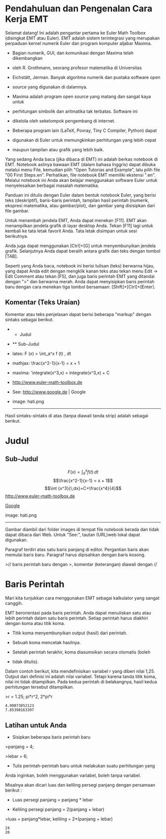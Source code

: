 ﻿# Pendahuluan dan Pengenalan Cara Kerja EMT

Selamat datang! Ini adalah pengantar pertama ke Euler Math Toolbox
(disingkat EMT atau Euler). EMT adalah sistem terintegrasi yang
merupakan perpaduan kernel numerik Euler dan program komputer aljabar
Maxima.

* Bagian numerik, GUI, dan komunikasi dengan Maxima telah dikembangkan
* oleh R. Grothmann, seorang profesor matematika di Universitas
* Eichstätt, Jerman. Banyak algoritma numerik dan pustaka software open
* source yang digunakan di dalamnya.

* Maxima adalah program open source yang matang dan sangat kaya untuk
* perhitungan simbolik dan aritmatika tak terbatas. Software ini
* dikelola oleh sekelompok pengembang di internet.

* Beberapa program lain (LaTeX, Povray, Tiny C Compiler, Python) dapat
* digunakan di Euler untuk memungkinkan perhitungan yang lebih cepat
* maupun tampilan atau grafik yang lebih baik.

Yang sedang Anda baca (jika dibaca di EMT) ini adalah berkas notebook
di EMT. Notebook aslinya bawaan EMT (dalam bahasa Inggris) dapat
dibuka melalui menu File, kemudian pilih "Open Tutorias and Example",
lalu pilih file "00 First Steps.en". Perhatikan, file notebook EMT
memiliki ekstensi ".en". Melalui notebook ini Anda akan belajar
menggunakan software Euler untuk menyelesaikan berbagai masalah
matematika.

Panduan ini ditulis dengan Euler dalam bentuk notebook Euler, yang
berisi teks (deskriptif), baris-baris perintah, tampilan hasil
perintah (numerik, ekspresi matematika, atau gambar/plot), dan gambar
yang disisipkan dari file gambar.

Untuk menambah jendela EMT, Anda dapat menekan [F11]. EMT akan
menampilkan jendela grafik di layar desktop Anda. Tekan [F11] lagi
untuk kembali ke tata letak favorit Anda. Tata letak disimpan untuk
sesi berikutnya.

Anda juga dapat menggunakan [Ctrl]+[G] untuk menyembunyikan jendela
grafik. Selanjutnya Anda dapat beralih antara grafik dan teks dengan
tombol [TAB].

Seperti yang Anda baca, notebook ini berisi tulisan (teks) berwarna
hijau, yang dapat Anda edit dengan mengklik kanan teks atau tekan menu
Edit -&gt; Edit Comment atau tekan [F5], dan juga baris perintah EMT yang
ditandai dengan "&gt;" dan berwarna merah. Anda dapat menyisipkan baris
perintah baru dengan cara menekan tiga tombol bersamaan:
[Shift]+[Ctrl]+[Enter].

## Komentar (Teks Uraian)

Komentar atau teks penjelasan dapat berisi beberapa "markup" dengan
sintaks sebagai berikut.

- * Judul  
- ** Sub-Judul  
- latex: F (x) = \int_a^x f (t) \, dt  
- mathjax: \frac{x^2-1}{x-1} = x + 1  
- maxima: 'integrate(x^3,x) = integrate(x^3,x) + C  
- http://www.euler-math-toolbox.de  
- See: http://www.google.de | Google  
- image: hati.png  

   - ---  

Hasil sintaks-sintaks di atas (tanpa diawali tanda strip) adalah
sebagai berikut.

# Judul

## Sub-Judul

$$F(x) = \int_a^x f(t) \, dt$$$$\frac{x^2-1}{x-1} = x + 1$$
$$\int {x^3}{\;dx}=C+\frac{x^4}{4}$$  <a href="http://www.euler-math-toolbox.de">http://www.euler-math-toolbox.de</a>  

  <a href="http://www.google.de">Google</a>  

image: hati.png

---

Gambar diambil dari folder images di tempat file notebook berada dan
tidak dapat dibaca dari Web. Untuk "See:", tautan (URL)web lokal dapat
digunakan.

Paragraf terdiri atas satu baris panjang di editor. Pergantian baris
akan memulai baris baru. Paragraf harus dipisahkan dengan baris
kosong.

\>// baris perintah baru dengan \>, komentar (keterangan) diawali dengan //

# Baris Perintah

Mari kita tunjukkan cara menggunakan EMT sebagai kalkulator yang
sangat canggih.

EMT berorientasi pada baris perintah. Anda dapat menuliskan satu atau
lebih perintah dalam satu baris perintah. Setiap perintah harus
diakhiri dengan koma atau titik koma.

* Titik koma menyembunyikan output (hasil) dari perintah.

* Sebuah koma mencetak hasilnya.

* Setelah perintah terakhir, koma diasumsikan secara otomatis (boleh

* tidak ditulis).

Dalam contoh berikut, kita mendefinisikan variabel r yang diberi nilai
1,25. Output dari definisi ini adalah nilai variabel. Tetapi karena
tanda titik koma, nilai ini tidak ditampilkan. Pada kedua perintah di
belakangnya, hasil kedua perhitungan tersebut ditampilkan.

\>r = 1.25; pi\*r^2, 2\*pi\*r

    4.90873852123
    7.85398163397

## Latihan untuk Anda

* Sisipkan beberapa baris perintah baru

\>panjang = 4; 

\>lebar = 6;

- Tulis perintah-perintah baru untuk melakukan suatu perhitungan yang  

Anda inginkan, boleh menggunakan variabel, boleh tanpa variabel.

Misalnya akan dicari luas dan keliling persegi panjang dengan
persamaan berikut :

- Luas persegi panjang = panjang * lebar

- Keliling persegi panjang = 2(panjang + lebar)

\>luas = panjang\*lebar, keliling = 2\*(panjang + lebar)

    24
    20
